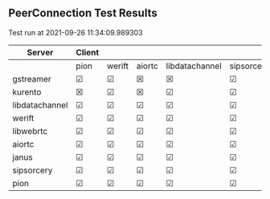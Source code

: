 ## PeerConnection Test Results
Test run at 2021-09-26 11:34:09.989303

| Server      | Client      |             |             |             |             |
|-------------|-------------|-------------|-------------|-------------|-------------|
|             | pion        | werift      | aiortc      | libdatachannel| sipsorcery  |
| gstreamer   | &#9745;     | &#9745;     | &#x2612;    | &#x2612;    | &#9745;     |
| kurento     | &#x2612;    | &#9745;     | &#x2612;    | &#9745;     | &#9745;     |
| libdatachannel| &#9745;     | &#9745;     | &#9745;     | &#9745;     | &#9745;     |
| werift      | &#9745;     | &#9745;     | &#9745;     | &#9745;     | &#9745;     |
| libwebrtc   | &#9745;     | &#9745;     | &#9745;     | &#9745;     | &#9745;     |
| aiortc      | &#9745;     | &#9745;     | &#9745;     | &#9745;     | &#9745;     |
| janus       | &#9745;     | &#9745;     | &#9745;     | &#9745;     | &#9745;     |
| sipsorcery  | &#9745;     | &#9745;     | &#9745;     | &#9745;     | &#9745;     |
| pion        | &#9745;     | &#9745;     | &#9745;     | &#9745;     | &#9745;     |
